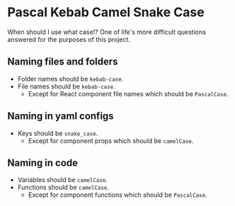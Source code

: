 # Pascal Kebab Camel Snake Case

When should I use what case!? One of life's more difficult questions answered for the purposes of this project.

## Naming files and folders

- Folder names should be `kebab-case`.
- File names should be `kebab-case`.
  - Except for React component file names which should be `PascalCase`.

## Naming in yaml configs

- Keys should be `snake_case`.
  - Except for component props which should be `camelCase`.

## Naming in code

- Variables should be `camelCase`.
- Functions should be `camelCase`.
  - Except for component functions which should be `PascalCase`.
